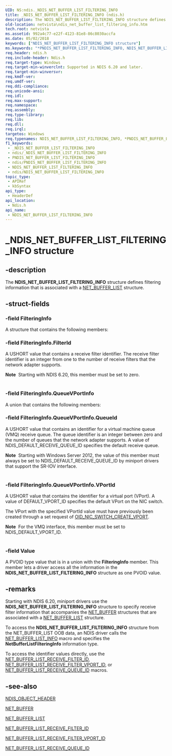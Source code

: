 ```yaml
---
UID: NS:ndis._NDIS_NET_BUFFER_LIST_FILTERING_INFO
title: _NDIS_NET_BUFFER_LIST_FILTERING_INFO (ndis.h)
description: The NDIS_NET_BUFFER_LIST_FILTERING_INFO structure defines filtering information that is associated with a NET_BUFFER_LIST structure.
old-location: netvista\ndis_net_buffer_list_filtering_info.htm
tech.root: netvista
ms.assetid: 992a4c77-e22f-4123-81e8-86c8030accfa
ms.date: 05/02/2018
keywords: ["NDIS_NET_BUFFER_LIST_FILTERING_INFO structure"]
ms.keywords: "*PNDIS_NET_BUFFER_LIST_FILTERING_INFO, NDIS_NET_BUFFER_LIST_FILTERING_INFO, NDIS_NET_BUFFER_LIST_FILTERING_INFO structure [Network Drivers Starting with Windows Vista], PNDIS_NET_BUFFER_LIST_FILTERING_INFO, PNDIS_NET_BUFFER_LIST_FILTERING_INFO structure pointer [Network Drivers Starting with Windows Vista], _NDIS_NET_BUFFER_LIST_FILTERING_INFO, ndis/NDIS_NET_BUFFER_LIST_FILTERING_INFO, ndis/PNDIS_NET_BUFFER_LIST_FILTERING_INFO, ndis_netbuf_macros_media_specific_ad9f53c1-d93a-4b73-9903-76aa54acd563.xml, netvista.ndis_net_buffer_list_filtering_info"
req.header: ndis.h
req.include-header: Ndis.h
req.target-type: Windows
req.target-min-winverclnt: Supported in NDIS 6.20 and later.
req.target-min-winversvr: 
req.kmdf-ver: 
req.umdf-ver: 
req.ddi-compliance: 
req.unicode-ansi: 
req.idl: 
req.max-support: 
req.namespace: 
req.assembly: 
req.type-library: 
req.lib: 
req.dll: 
req.irql: 
targetos: Windows
req.typenames: NDIS_NET_BUFFER_LIST_FILTERING_INFO, *PNDIS_NET_BUFFER_LIST_FILTERING_INFO
f1_keywords:
 - _NDIS_NET_BUFFER_LIST_FILTERING_INFO
 - ndis/_NDIS_NET_BUFFER_LIST_FILTERING_INFO
 - PNDIS_NET_BUFFER_LIST_FILTERING_INFO
 - ndis/PNDIS_NET_BUFFER_LIST_FILTERING_INFO
 - NDIS_NET_BUFFER_LIST_FILTERING_INFO
 - ndis/NDIS_NET_BUFFER_LIST_FILTERING_INFO
topic_type:
 - APIRef
 - kbSyntax
api_type:
 - HeaderDef
api_location:
 - Ndis.h
api_name:
 - NDIS_NET_BUFFER_LIST_FILTERING_INFO
---
```


# _NDIS_NET_BUFFER_LIST_FILTERING_INFO structure


## -description

The <b>NDIS_NET_BUFFER_LIST_FILTERING_INFO</b> structure defines filtering information that is associated
  with a 
  <a href="/windows-hardware/drivers/ddi/nbl/ns-nbl-net_buffer_list">NET_BUFFER_LIST</a> structure.

## -struct-fields

### -field FilteringInfo

A structure that contains the following members:

### -field FilteringInfo.FilterId

A USHORT value that contains a receive filter identifier. The receive filter identifier is an
       integer from one to the number of receive filters that the network adapter supports. 

<div class="alert"><b>Note</b>  Starting with NDIS 6.20, this member must be set to zero.</div>
<div> </div>

### -field FilteringInfo.QueueVPortInfo

A union that contains the following members:

### -field FilteringInfo.QueueVPortInfo.QueueId

A USHORT value that contains an identifier for a virtual machine  queue (VMQ) receive queue. The queue identifier is an integer between zero
       and the number of queues that the network adapter supports. A value of NDIS_DEFAULT_RECEIVE_QUEUE_ID specifies
     the default receive queue.

<div class="alert"><b>Note</b>  Starting with Windows Server 2012, the value of this member must always be set to NDIS_DEFAULT_RECEIVE_QUEUE_ID  by miniport drivers that support the SR-IOV interface.</div>
<div> </div>

### -field FilteringInfo.QueueVPortInfo.VPortId

A USHORT value that contains the identifier for a virtual port (VPort). A value of DEFAULT_VPORT_ID specifies the default VPort on the NIC switch. 

The VPort with the specified VPortId value must have previously been created through a set request of <a href="/windows-hardware/drivers/network/oid-nic-switch-create-vport">OID_NIC_SWITCH_CREATE_VPORT</a>.

<div class="alert"><b>Note</b>  For the VMQ interface, this member must be set to NDIS_DEFAULT_VPORT_ID.</div>
<div> </div>

### -field Value

A PVOID type value that is in a union with the 
      <b>FilteringInfo</b> member. This member lets a driver access all the information in the
      <b>NDIS_NET_BUFFER_LIST_FILTERING_INFO</b> structure as one PVOID value.

## -remarks

Starting with NDIS 6.20, miniport drivers  use the <b>NDIS_NET_BUFFER_LIST_FILTERING_INFO</b> structure to specify receive
    filter information that accompanies the 
    <a href="/windows-hardware/drivers/ddi/ndis/ns-ndis-_net_buffer">NET_BUFFER</a> structures that are associated with a 
    <a href="/windows-hardware/drivers/ddi/nbl/ns-nbl-net_buffer_list">NET_BUFFER_LIST</a> structure.

To access the <b>NDIS_NET_BUFFER_LIST_FILTERING_INFO</b> structure from the NET_BUFFER_LIST OOB data, an NDIS
    driver calls the 
    <a href="/windows-hardware/drivers/network/net-buffer-list-info">NET_BUFFER_LIST_INFO</a> macro and specifies
    the 
    <b>NetBufferListFilteringInfo</b>  information type.

To access the identifier values directly, use the 
    <a href="/windows-hardware/drivers/network/net-buffer-list-receive-filter-id">
    NET_BUFFER_LIST_RECEIVE_FILTER_ID</a>, <a href="/windows-hardware/drivers/network/net-buffer-list-receive-filter-vport-id">NET_BUFFER_LIST_RECEIVE_FILTER_VPORT_ID</a>, or 
    <a href="/windows-hardware/drivers/network/net-buffer-list-receive-queue-id">
    NET_BUFFER_LIST_RECEIVE_QUEUE_ID</a> macros.

## -see-also

<a href="/windows-hardware/drivers/ddi/ntddndis/ns-ntddndis-_ndis_object_header">NDIS_OBJECT_HEADER</a>



<a href="/windows-hardware/drivers/ddi/ndis/ns-ndis-_net_buffer">NET_BUFFER</a>



<a href="/windows-hardware/drivers/ddi/nbl/ns-nbl-net_buffer_list">NET_BUFFER_LIST</a>



<a href="/windows-hardware/drivers/network/net-buffer-list-receive-filter-id">
   NET_BUFFER_LIST_RECEIVE_FILTER_ID</a>



<a href="/windows-hardware/drivers/network/net-buffer-list-receive-filter-vport-id">NET_BUFFER_LIST_RECEIVE_FILTER_VPORT_ID</a>



<a href="/windows-hardware/drivers/network/net-buffer-list-receive-queue-id">
   NET_BUFFER_LIST_RECEIVE_QUEUE_ID</a>